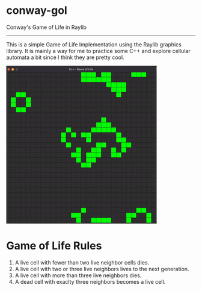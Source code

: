 # conway-gol
Conway's Game of Life in Raylib

---

This is a simple Game of Life Implementation using the Raylib graphics library.
It is mainly a way for me to practice some C++ and explore cellular automata a bit
since I think they are pretty cool.

![Conway's Game of Life Demo](demo/conways_gol.gif)

# Game of Life Rules

1. A live cell with fewer than two live neighbor cells dies.
2. A live cell with two or three live neighbors lives to the next generation.
3. A live cell with more than three live neighbors dies.
4. A dead cell with exaclty three neighbors becomes a live cell.